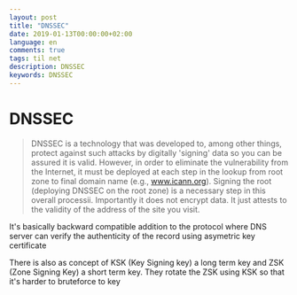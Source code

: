 ```yaml
---
layout: post
title: "DNSSEC"
date: 2019-01-13T00:00:00+02:00
language: en
comments: true
tags: til net
description: DNSSEC
keywords: DNSSEC
---
```

# DNSSEC

> DNSSEC is a technology that was developed to, among other things, protect against such attacks by digitally 'signing' data so you can be assured it is valid. However, in order to eliminate the vulnerability from the Internet, it must be deployed at each step in the lookup from root zone to final domain name (e.g., www.icann.org). Signing the root (deploying DNSSEC on the root zone) is a necessary step in this overall processii. Importantly it does not encrypt data. It just attests to the validity of the address of the site you visit.

It's basically backward compatible addition to the protocol where DNS server can verify the authenticity of the record using asymetric key certificate

There is also as concept of KSK (Key Signing key) a long term key and ZSK (Zone Signing Key) a short term key. They rotate the ZSK using KSK so that it's harder to bruteforce to key
